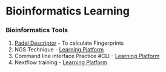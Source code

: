 # Bioinformatics Learning
### Bioinformatics Tools
1. [Padel Descriptor](Padel-Descriptor) - To calculate Fingerprints 
2. NGS Technique - [Learning Platform](http://education.knoweng.org/sequenceng)
3. Command line interface Practice #CLI - [Learning Platform](https://cmdchallenge.com/)
4. Nextflow training - [Learning Platform](https://training.nextflow.io/latest/hello_nextflow/)
